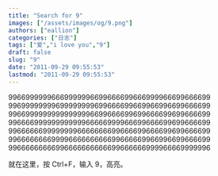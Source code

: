 ```yaml
---
title: "Search for 9"
images: ["/assets/images/og/9.png"]
authors: ["eallion"]
categories: ["日志"]
tags: ["爱","i love you","9"]
draft: false
slug: "9"
date: "2011-09-29 09:55:53"
lastmod: "2011-09-29 09:55:53"
---
```


99669999996669999996699666699666999966699666699
99699999999699999999699666699669966996699666699
99669999999999999996699666699699666699699666699
99666699999999999966666999966699666699699666699
99666666999999996666666699666699666699699666699
99666666669999666666666699666669966996699666699
99666666666996666666666699666666999966669999996

就在这里，按 Ctrl+F，输入 9，高亮。
